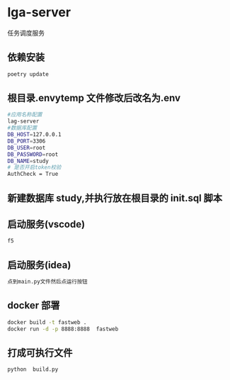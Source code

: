 # lga-server

任务调度服务

## 依赖安装

```bash
poetry update
```

## 根目录.envytemp 文件修改后改名为.env

```bash
#应用名称配置
lag-server
#数据库配置
DB_HOST=127.0.0.1
DB_PORT=3306
DB_USER=root
DB_PASSWORD=root
DB_NAME=study
# 是否开启token校验
AuthCheck = True
```

## 新建数据库 study,并执行放在根目录的 init.sql 脚本

## 启动服务(vscode)

```bash
f5
```

## 启动服务(idea)

```bash
点到main.py文件然后点运行按钮
```

## docker 部署

```bash
docker build -t fastweb .
docker run -d -p 8888:8888  fastweb
```

## 打成可执行文件

```bash
python  build.py
```
